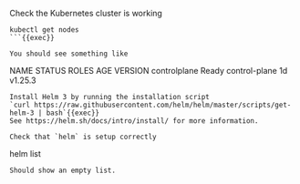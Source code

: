 Check the Kubernetes cluster is working
```
kubectl get nodes
```{{exec}}

You should see something like
```
NAME           STATUS   ROLES           AGE   VERSION
controlplane   Ready    control-plane   1d    v1.25.3
```
Install Helm 3 by running the installation script
`curl https://raw.githubusercontent.com/helm/helm/master/scripts/get-helm-3 | bash`{{exec}}
See https://helm.sh/docs/intro/install/ for more information.

Check that `helm` is setup correctly
```
helm list
```{{exec}}
Should show an empty list.
